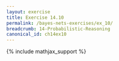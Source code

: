 ```yaml
---
layout: exercise
title: Exercise 14.10
permalink: /bayes-nets-exercises/ex_10/
breadcrumb: 14-Probabilistic-Reasoning
canonical_id: ch14ex10
---
```


{% include mathjax_support %}
